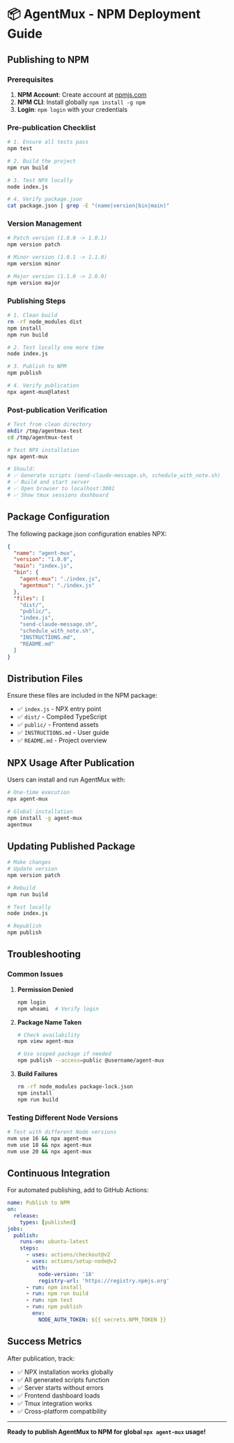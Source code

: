 # 📦 AgentMux - NPM Deployment Guide

## Publishing to NPM

### Prerequisites

1. **NPM Account**: Create account at [npmjs.com](https://www.npmjs.com/)
2. **NPM CLI**: Install globally `npm install -g npm`
3. **Login**: `npm login` with your credentials

### Pre-publication Checklist

```bash
# 1. Ensure all tests pass
npm test

# 2. Build the project
npm run build

# 3. Test NPX locally
node index.js

# 4. Verify package.json
cat package.json | grep -E "(name|version|bin|main)"
```

### Version Management

```bash
# Patch version (1.0.0 -> 1.0.1)
npm version patch

# Minor version (1.0.1 -> 1.1.0)
npm version minor

# Major version (1.1.0 -> 2.0.0)
npm version major
```

### Publishing Steps

```bash
# 1. Clean build
rm -rf node_modules dist
npm install
npm run build

# 2. Test locally one more time
node index.js

# 3. Publish to NPM
npm publish

# 4. Verify publication
npx agent-mux@latest
```

### Post-publication Verification

```bash
# Test from clean directory
mkdir /tmp/agentmux-test
cd /tmp/agentmux-test

# Test NPX installation
npx agent-mux

# Should:
# ✅ Generate scripts (send-claude-message.sh, schedule_with_note.sh)
# ✅ Build and start server
# ✅ Open browser to localhost:3001
# ✅ Show tmux sessions dashboard
```

## Package Configuration

The following package.json configuration enables NPX:

```json
{
  "name": "agent-mux",
  "version": "1.0.0",
  "main": "index.js",
  "bin": {
    "agent-mux": "./index.js",
    "agentmux": "./index.js"
  },
  "files": [
    "dist/",
    "public/",
    "index.js",
    "send-claude-message.sh",
    "schedule_with_note.sh",
    "INSTRUCTIONS.md",
    "README.md"
  ]
}
```

## Distribution Files

Ensure these files are included in the NPM package:

- ✅ `index.js` - NPX entry point
- ✅ `dist/` - Compiled TypeScript
- ✅ `public/` - Frontend assets
- ✅ `INSTRUCTIONS.md` - User guide
- ✅ `README.md` - Project overview

## NPX Usage After Publication

Users can install and run AgentMux with:

```bash
# One-time execution
npx agent-mux

# Global installation
npm install -g agent-mux
agentmux
```

## Updating Published Package

```bash
# Make changes
# Update version
npm version patch

# Rebuild
npm run build

# Test locally
node index.js

# Republish
npm publish
```

## Troubleshooting

### Common Issues

1. **Permission Denied**
   ```bash
   npm login
   npm whoami  # Verify login
   ```

2. **Package Name Taken**
   ```bash
   # Check availability
   npm view agent-mux
   
   # Use scoped package if needed
   npm publish --access=public @username/agent-mux
   ```

3. **Build Failures**
   ```bash
   rm -rf node_modules package-lock.json
   npm install
   npm run build
   ```

### Testing Different Node Versions

```bash
# Test with different Node versions
nvm use 16 && npx agent-mux
nvm use 18 && npx agent-mux  
nvm use 20 && npx agent-mux
```

## Continuous Integration

For automated publishing, add to GitHub Actions:

```yaml
name: Publish to NPM
on:
  release:
    types: [published]
jobs:
  publish:
    runs-on: ubuntu-latest
    steps:
      - uses: actions/checkout@v2
      - uses: actions/setup-node@v2
        with:
          node-version: '18'
          registry-url: 'https://registry.npmjs.org'
      - run: npm install
      - run: npm run build
      - run: npm test
      - run: npm publish
        env:
          NODE_AUTH_TOKEN: ${{ secrets.NPM_TOKEN }}
```

## Success Metrics

After publication, track:

- ✅ NPX installation works globally
- ✅ All generated scripts function
- ✅ Server starts without errors
- ✅ Frontend dashboard loads
- ✅ Tmux integration works
- ✅ Cross-platform compatibility

---

**Ready to publish AgentMux to NPM for global `npx agent-mux` usage!**